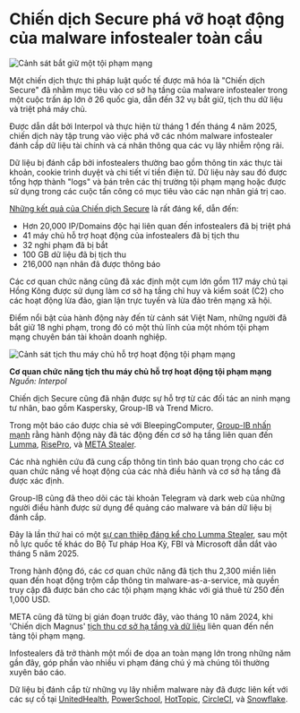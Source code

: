 # Chiến dịch Secure phá vỡ hoạt động của malware infostealer toàn cầu

![Cảnh sát bắt giữ một tội phạm mạng](https://www.bleepstatic.com/content/hl-images/2022/10/28/police-arrest-hacker.jpg)

Một chiến dịch thực thi pháp luật quốc tế được mã hóa là "Chiến dịch Secure" đã nhằm mục tiêu vào cơ sở hạ tầng của malware infostealer trong một cuộc trấn áp lớn ở 26 quốc gia, dẫn đến 32 vụ bắt giữ, tịch thu dữ liệu và triệt phá máy chủ.

Được dẫn dắt bởi Interpol và thực hiện từ tháng 1 đến tháng 4 năm 2025, chiến dịch này tập trung vào việc phá vỡ các nhóm malware infostealer đánh cắp dữ liệu tài chính và cá nhân thông qua các vụ lây nhiễm rộng rãi.

Dữ liệu bị đánh cắp bởi infostealers thường bao gồm thông tin xác thực tài khoản, cookie trình duyệt và chi tiết ví tiền điện tử. Dữ liệu này sau đó được tổng hợp thành "logs" và bán trên các thị trường tội phạm mạng hoặc được sử dụng trong các cuộc tấn công có mục tiêu vào các nạn nhân giá trị cao.

[Những kết quả của Chiến dịch Secure](https://www.interpol.int/News-and-Events/News/2025/20-000-malicious-IPs-and-domains-taken-down-in-INTERPOL-infostealer-crackdown) là rất đáng kể, dẫn đến:

* Hơn 20,000 IP/Domains độc hại liên quan đến infostealers đã bị triệt phá
* 41 máy chủ hỗ trợ hoạt động của infostealers đã bị tịch thu
* 32 nghi phạm đã bị bắt
* 100 GB dữ liệu đã bị tịch thu
* 216,000 nạn nhân đã được thông báo

Các cơ quan chức năng cũng đã xác định một cụm lớn gồm 117 máy chủ tại Hồng Kông được sử dụng làm cơ sở hạ tầng chỉ huy và kiểm soát (C2) cho các hoạt động lừa đảo, gian lận trực tuyến và lừa đảo trên mạng xã hội.

Điểm nổi bật của hành động này đến từ cảnh sát Việt Nam, những người đã bắt giữ 18 nghi phạm, trong đó có một thủ lĩnh của một nhóm tội phạm mạng chuyên bán tài khoản doanh nghiệp.

![Cảnh sát tịch thu máy chủ hỗ trợ hoạt động tội phạm mạng](https://www.bleepstatic.com/images/news/u/1220909/2025/June/Servers%201.jpg)

**Cơ quan chức năng tịch thu máy chủ hỗ trợ hoạt động tội phạm mạng**  
_Nguồn: Interpol_

Chiến dịch Secure cũng đã nhận được sự hỗ trợ từ các đối tác an ninh mạng tư nhân, bao gồm Kaspersky, Group-IB và Trend Micro.

Trong một báo cáo được chia sẻ với BleepingComputer, [Group-IB nhấn mạnh](https://www.group-ib.com/media-center/press-releases/interpol-infostealer-bust/) rằng hành động này đã tác động đến cơ sở hạ tầng liên quan đến [Lumma](https://www.bleepingcomputer.com/news/security/the-new-info-stealing-malware-operations-to-watch-out-for/), [RisePro](https://www.bleepingcomputer.com/news/security/new-info-stealer-malware-infects-software-pirates-via-fake-cracks-sites/), và [META Stealer](https://www.bleepingcomputer.com/news/security/new-meta-information-stealer-distributed-in-malspam-campaign/).

Các nhà nghiên cứu đã cung cấp thông tin tình báo quan trọng cho các cơ quan chức năng về hoạt động của các nhà điều hành và cơ sở hạ tầng đã được xác định.

Group-IB cũng đã theo dõi các tài khoản Telegram và dark web của những người điều hành được sử dụng để quảng cáo malware và bán dữ liệu bị đánh cắp.

Đây là lần thứ hai có một [sự can thiệp đáng kể cho Lumma Stealer](https://www.bleepingcomputer.com/news/security/lumma-infostealer-malware-operation-disrupted-2-300-domains-seized/), sau một nỗ lực quốc tế khác do Bộ Tư pháp Hoa Kỳ, FBI và Microsoft dẫn dắt vào tháng 5 năm 2025.

Trong hành động đó, các cơ quan chức năng đã tịch thu 2,300 miền liên quan đến hoạt động trộm cắp thông tin malware-as-a-service, mà quyền truy cập đã được bán cho các tội phạm mạng khác với giá thuê từ 250 đến 1,000 USD.

META cũng đã từng bị gián đoạn trước đây, vào tháng 10 năm 2024, khi 'Chiến dịch Magnus' [tịch thu cơ sở hạ tầng và dữ liệu](https://www.bleepingcomputer.com/news/legal/redline-meta-infostealer-malware-operations-seized-by-police/) liên quan đến nền tảng tội phạm mạng.

Infostealers đã trở thành một mối đe dọa an toàn mạng lớn trong những năm gần đây, góp phần vào nhiều vi phạm đáng chú ý mà chúng tôi thường xuyên báo cáo.

Dữ liệu bị đánh cắp từ những vụ lây nhiễm malware này đã được liên kết với các sự cố tại [UnitedHealth](https://www.bleepingcomputer.com/news/security/change-healthcare-hacked-using-stolen-citrix-account-with-no-mfa/), [PowerSchool](https://www.bleepingcomputer.com/news/security/powerschool-hacker-claims-they-stole-data-of-62-million-students/), [HotTopic](https://www.bleepingcomputer.com/news/security/hibp-notifies-57-million-people-of-hot-topic-data-breach/), [CircleCI](https://www.bleepingcomputer.com/news/security/circlecis-hack-caused-by-malware-stealing-engineers-2fa-backed-session/), và [Snowflake](https://www.bleepingcomputer.com/news/security/snowflake-account-hacks-linked-to-santander-ticketmaster-breaches/).